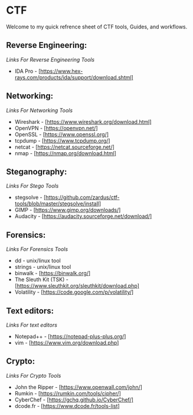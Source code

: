 # CTF

Welcome to my quick refrence sheet of CTF tools, Guides, and workflows.

## Reverse Engineering:<br>
*Links For Reverse Engineering Tools*
- IDA Pro - [https://www.hex-rays.com/products/ida/support/download.shtml]<br>

## Networking:<br>
*Links For Networking Tools*
- Wireshark - [https://www.wireshark.org/download.html]<br>
- OpenVPN - [https://openvpn.net/]<br>
- OpenSSL - [https://www.openssl.org/]<br>
- tcpdump - [https://www.tcpdump.org/]<br>
- netcat - [https://netcat.sourceforge.net/]<br>
- nmap - [https://nmap.org/download.html]<br>

## Steganography:<br>
*Links For Stego Tools*
- stegsolve - [https://github.com/zardus/ctf-tools/blob/master/stegsolve/install]
- GIMP - [https://www.gimp.org/downloads/]<br>
- Audacity - [https://audacity.sourceforge.net/download/]<br>

## Forensics:<br>
*Links For Forensics Tools*
- dd - unix/linux tool<br>
- strings - unix/linux tool<br>
- binwalk - [https://binwalk.org/]<br>
- The Sleuth Kit (TSK) - [https://www.sleuthkit.org/sleuthkit/download.php]<br>
- Volatility - [https://code.google.com/p/volatility/]<br>

## Text editors:<br>
*Links For text editors*
- Notepad++ - [https://notepad-plus-plus.org/]<br>
- vim - [https://www.vim.org/download.php]<br>


## Crypto:<br>
*Links For Crypto Tools*
- John the Ripper - [https://www.openwall.com/john/]<br>
- Rumkin - [https://rumkin.com/tools/cipher/]<br>
- CyberChef - [https://gchq.github.io/CyberChef/] <br>
- dcode.fr - [https://www.dcode.fr/tools-list] <br>
